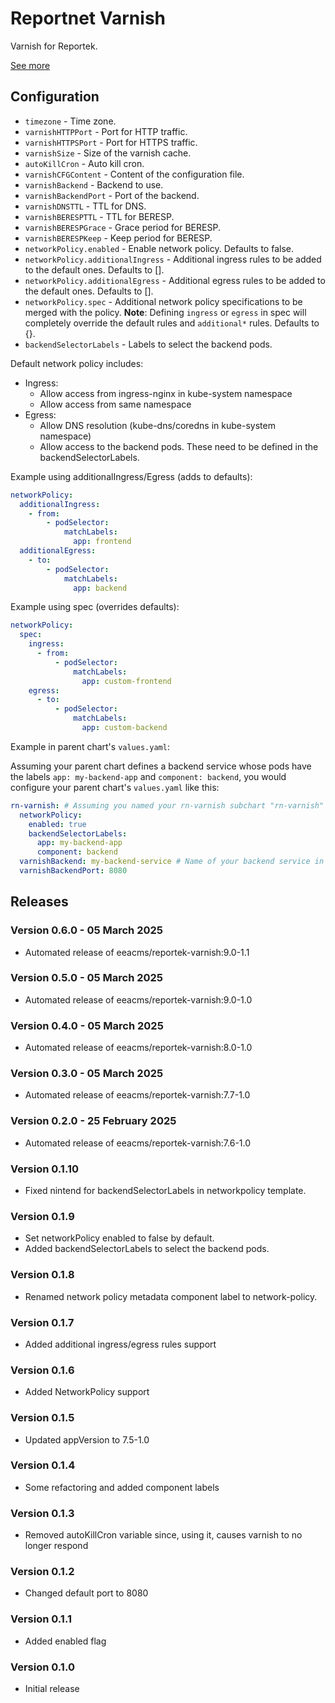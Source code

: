 # Reportnet Varnish

Varnish for Reportek.

[See more](https://github.com/eea/eea.docker.varnish-reportek)

## Configuration

- `timezone` - Time zone.
- `varnishHTTPPort` - Port for HTTP traffic.
- `varnishHTTPSPort` - Port for HTTPS traffic.
- `varnishSize` - Size of the varnish cache.
- `autoKillCron` - Auto kill cron.
- `varnishCFGContent` - Content of the configuration file.
- `varnishBackend` - Backend to use.
- `varnishBackendPort` - Port of the backend.
- `varnishDNSTTL` - TTL for DNS.
- `varnishBERESPTTL` - TTL for BERESP.
- `varnishBERESPGrace` - Grace period for BERESP.
- `varnishBERESPKeep` - Keep period for BERESP.
- `networkPolicy.enabled` - Enable network policy. Defaults to false.
- `networkPolicy.additionalIngress` - Additional ingress rules to be added to the default ones. Defaults to [].
- `networkPolicy.additionalEgress` - Additional egress rules to be added to the default ones. Defaults to [].
- `networkPolicy.spec` - Additional network policy specifications to be merged with the policy. **Note**: Defining `ingress` or `egress` in spec will completely override the default rules and `additional*` rules. Defaults to {}.
- `backendSelectorLabels` - Labels to select the backend pods.

Default network policy includes:
- Ingress:
  - Allow access from ingress-nginx in kube-system namespace
  - Allow access from same namespace
- Egress:
  - Allow DNS resolution (kube-dns/coredns in kube-system namespace)
  - Allow access to the backend pods. These need to be defined in the backendSelectorLabels.

Example using additionalIngress/Egress (adds to defaults):
```yaml
networkPolicy:
  additionalIngress:
    - from:
        - podSelector:
            matchLabels:
              app: frontend
  additionalEgress:
    - to:
        - podSelector:
            matchLabels:
              app: backend
```

Example using spec (overrides defaults):
```yaml
networkPolicy:
  spec:
    ingress:
      - from:
          - podSelector:
              matchLabels:
                app: custom-frontend
    egress:
      - to:
          - podSelector:
              matchLabels:
                app: custom-backend
```

Example in parent chart's `values.yaml`:

Assuming your parent chart defines a backend service whose pods have the labels `app: my-backend-app` and `component: backend`, you would configure your parent chart's `values.yaml` like this:

```yaml
rn-varnish: # Assuming you named your rn-varnish subchart "rn-varnish"
  networkPolicy:
    enabled: true
    backendSelectorLabels:
      app: my-backend-app
      component: backend
  varnishBackend: my-backend-service # Name of your backend service in the parent chart
  varnishBackendPort: 8080
```

## Releases

### Version 0.6.0 - 05 March 2025
- Automated release of eeacms/reportek-varnish:9.0-1.1

### Version 0.5.0 - 05 March 2025
- Automated release of eeacms/reportek-varnish:9.0-1.0

### Version 0.4.0 - 05 March 2025
- Automated release of eeacms/reportek-varnish:8.0-1.0

### Version 0.3.0 - 05 March 2025
- Automated release of eeacms/reportek-varnish:7.7-1.0

### Version 0.2.0 - 25 February 2025
- Automated release of eeacms/reportek-varnish:7.6-1.0

### Version 0.1.10
- Fixed nintend for backendSelectorLabels in networkpolicy template.

### Version 0.1.9
- Set networkPolicy enabled to false by default.
- Added backendSelectorLabels to select the backend pods.

### Version 0.1.8
- Renamed network policy metadata component label to network-policy.

### Version 0.1.7
- Added additional ingress/egress rules support

### Version 0.1.6
- Added NetworkPolicy support

### Version 0.1.5
- Updated appVersion to 7.5-1.0

### Version 0.1.4
- Some refactoring and added component labels

### Version 0.1.3
- Removed autoKillCron variable since, using it, causes varnish to no longer respond

### Version 0.1.2
- Changed default port to 8080

### Version 0.1.1
- Added enabled flag

### Version 0.1.0
- Initial release

